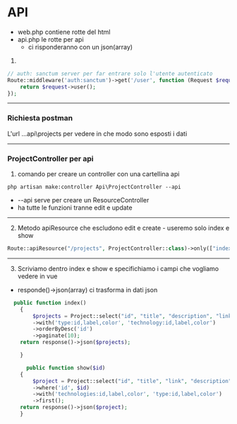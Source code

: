 # API

-   web.php contiene rotte del html
-   api.php le rotte per api
    -   ci risponderanno con un json(array)

1.

```php
// auth: sanctum server per far entrare solo l'utente autenticato
Route::middleware('auth:sanctum')->get('/user', function (Request $request) {
    return $request->user();
});
```

---

### Richiesta postman

L'url ...api\projects per vedere in che modo sono esposti i dati

---

### ProjectController per api

1. comando per creare un controller con una cartellina api

```
php artisan make:controller Api\ProjectController --api
```

-   --api serve per creare un ResourceController
-   ha tutte le funzioni tranne edit e update

---

2. Metodo apiResource che escludono edit e create - useremo solo index e show

```php
Route::apiResource("/projects", ProjectController::class)->only(["index", "show"]);
```

---

3. Scriviamo dentro index e show e specifichiamo i campi che vogliamo vedere in vue

-   responde()->json(array) ci trasforma in dati json

```php
  public function index()
    {
        $projects = Project::select("id", "title", "description", "link", "date")
        ->with('type:id,label,color', 'technology:id,label,color')
        ->orderByDesc('id')
        ->paginate(10);
    return response()->json($projects);

    }

      public function show($id)
    {
        $project = Project::select("id", "title", "link", "description", "date")
        ->where('id', $id)
        ->with('technologies:id,label,color', 'type:id,label,color')
        ->first();
    return response()->json($project);
    }
```
